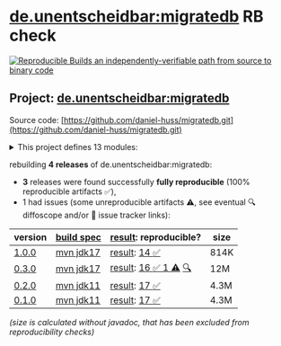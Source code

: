 [de.unentscheidbar:migratedb](https://central.sonatype.com/artifact/de.unentscheidbar/migratedb/versions) RB check
=======

[![Reproducible Builds](https://reproducible-builds.org/images/logos/rb.svg) an independently-verifiable path from source to binary code](https://reproducible-builds.org/)

## Project: [de.unentscheidbar:migratedb](https://central.sonatype.com/artifact/de.unentscheidbar/migratedb/versions)

Source code: [https://github.com/daniel-huss/migratedb.git](https://github.com/daniel-huss/migratedb.git)

<details><summary>This project defines 13 modules:</summary>

* [de.unentscheidbar:migratedb](https://central.sonatype.com/artifact/de.unentscheidbar/migratedb/1.0.0)
* [de.unentscheidbar:migratedb-commandline](https://central.sonatype.com/artifact/de.unentscheidbar/migratedb-commandline/1.0.0)
* [de.unentscheidbar:migratedb-core](https://central.sonatype.com/artifact/de.unentscheidbar/migratedb-core/1.0.0)
* [de.unentscheidbar:migratedb-dependency-downloader](https://central.sonatype.com/artifact/de.unentscheidbar/migratedb-dependency-downloader/1.0.0)
* [de.unentscheidbar:migratedb-gradle-plugin](https://central.sonatype.com/artifact/de.unentscheidbar/migratedb-gradle-plugin/1.0.0)
* [de.unentscheidbar:migratedb-integration-tests](https://central.sonatype.com/artifact/de.unentscheidbar/migratedb-integration-tests/1.0.0)
* [de.unentscheidbar:migratedb-maven-plugin](https://central.sonatype.com/artifact/de.unentscheidbar/migratedb-maven-plugin/1.0.0)
* [de.unentscheidbar:migratedb-scanner](https://central.sonatype.com/artifact/de.unentscheidbar/migratedb-scanner/1.0.0)
* [de.unentscheidbar:migratedb-spring-boot-v3](https://central.sonatype.com/artifact/de.unentscheidbar/migratedb-spring-boot-v3/1.0.0)
* [de.unentscheidbar:migratedb-spring-boot-v3-autoconfig](https://central.sonatype.com/artifact/de.unentscheidbar/migratedb-spring-boot-v3-autoconfig/1.0.0)
* [de.unentscheidbar:migratedb-spring-boot-v3-starter](https://central.sonatype.com/artifact/de.unentscheidbar/migratedb-spring-boot-v3-starter/1.0.0)
* [de.unentscheidbar:migratedb-test-report-aggregator](https://central.sonatype.com/artifact/de.unentscheidbar/migratedb-test-report-aggregator/1.0.0)
* [de.unentscheidbar:migratedb-testlib](https://central.sonatype.com/artifact/de.unentscheidbar/migratedb-testlib/1.0.0)
</details>

rebuilding **4 releases** of de.unentscheidbar:migratedb:
- **3** releases were found successfully **fully reproducible** (100% reproducible artifacts :white_check_mark:),
- 1 had issues (some unreproducible artifacts :warning:, see eventual :mag: diffoscope and/or :memo: issue tracker links):

| version | [build spec](/BUILDSPEC.md) | [result](https://reproducible-builds.org/docs/jvm/): reproducible? | size |
| -- | --------- | ------ | -- |
| [1.0.0](https://central.sonatype.com/artifact/de.unentscheidbar/migratedb/1.0.0/pom) | [mvn jdk17](migratedb-1.0.0.buildspec) | [result](migratedb-1.0.0.buildinfo): [14 :white_check_mark: ](migratedb-1.0.0.buildcompare) | 814K |
| [0.3.0](https://central.sonatype.com/artifact/de.unentscheidbar/migratedb/0.3.0/pom) | [mvn jdk17](migratedb-0.3.0.buildspec) | [result](migratedb-0.3.0.buildinfo): [16 :white_check_mark:  1 :warning:](migratedb-0.3.0.buildcompare) [:mag:](migratedb-0.3.0.diffoscope) | 12M |
| [0.2.0](https://central.sonatype.com/artifact/de.unentscheidbar/migratedb/0.2.0/pom) | [mvn jdk11](migratedb-0.2.0.buildspec) | [result](migratedb-0.2.0.buildinfo): [17 :white_check_mark: ](migratedb-0.2.0.buildcompare) | 4.3M |
| [0.1.0](https://central.sonatype.com/artifact/de.unentscheidbar/migratedb/0.1.0/pom) | [mvn jdk11](migratedb-0.1.0.buildspec) | [result](migratedb-0.1.0.buildinfo): [17 :white_check_mark: ](migratedb-0.1.0.buildcompare) | 4.3M |

<i>(size is calculated without javadoc, that has been excluded from reproducibility checks)</i>
